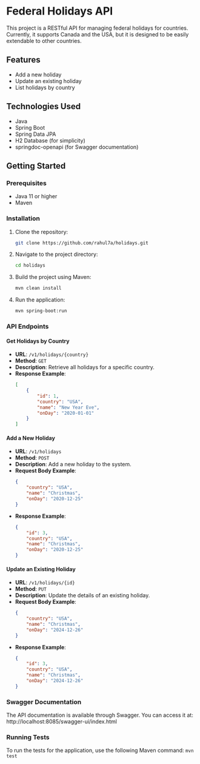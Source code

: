 # Federal Holidays API

This project is a RESTful API for managing federal holidays for countries. Currently, it supports Canada and the USA, but it is designed to be easily extendable to other countries.

## Features

- Add a new holiday
- Update an existing holiday
- List holidays by country

## Technologies Used

- Java
- Spring Boot
- Spring Data JPA
- H2 Database (for simplicity)
- springdoc-openapi (for Swagger documentation)

## Getting Started

### Prerequisites

- Java 11 or higher
- Maven

### Installation

1. Clone the repository:
    ```bash
    git clone https://github.com/rahul7a/holidays.git
    ```
2. Navigate to the project directory:
    ```bash
    cd holidays
    ```
3. Build the project using Maven:
    ```bash
    mvn clean install
    ```
4. Run the application:
    ```bash
    mvn spring-boot:run
    ```

### API Endpoints

#### Get Holidays by Country

- **URL**: `/v1/holidays/{country}`
- **Method**: `GET`
- **Description**: Retrieve all holidays for a specific country.
- **Response Example**:
    ```json
    [
        {
            "id": 1,
            "country": "USA",
            "name": "New Year Eve",
            "onDay": "2020-01-01"
        }
    ]
    ```

#### Add a New Holiday

- **URL**: `/v1/holidays`
- **Method**: `POST`
- **Description**: Add a new holiday to the system.
- **Request Body Example**:
    ```json
    {
        "country": "USA",
        "name": "Christmas",
        "onDay": "2020-12-25"
    }
    ```
- **Response Example**:
    ```json
    {
        "id": 3,
        "country": "USA",
        "name": "Christmas",
        "onDay": "2020-12-25"
    }
    ```

#### Update an Existing Holiday

- **URL**: `/v1/holidays/{id}`
- **Method**: `PUT`
- **Description**: Update the details of an existing holiday.
- **Request Body Example**:
    ```json
    {
        "country": "USA",
        "name": "Christmas",
        "onDay": "2024-12-26"
    }
    ```
- **Response Example**:
    ```json
    {
        "id": 3,
        "country": "USA",
        "name": "Christmas",
        "onDay": "2024-12-26"
    }
    ```

### Swagger Documentation

The API documentation is available through Swagger. You can access it at: http://localhost:8085/swagger-ui/index.html


### Running Tests

To run the tests for the application, use the following Maven command: `mvn test`

